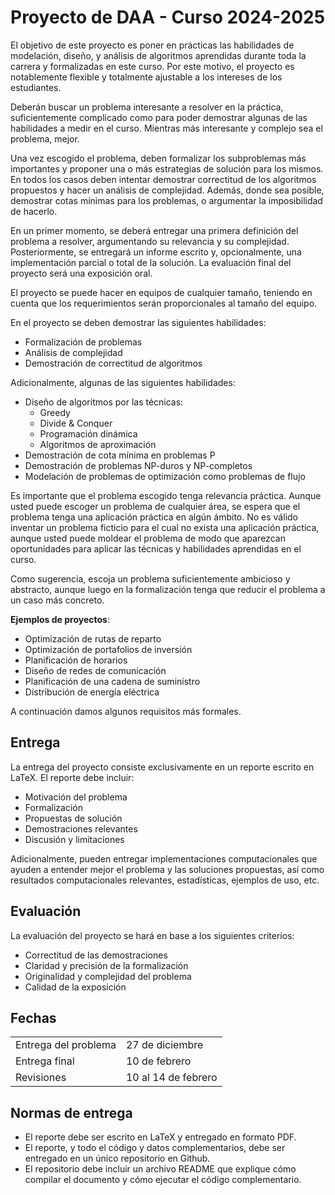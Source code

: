# Proyecto de DAA - Curso 2024-2025

El objetivo de este proyecto es poner en prácticas las habilidades de modelación, diseño, y análisis de algoritmos aprendidas durante toda la carrera y formalizadas en este curso. Por este motivo, el proyecto es notablemente flexible y totalmente ajustable a los intereses de los estudiantes.

Deberán buscar un problema interesante a resolver en la práctica, suficientemente complicado como para poder demostrar algunas de las habilidades a medir en el curso. Mientras más interesante y complejo sea el problema, mejor.

Una vez escogido el problema, deben formalizar los subproblemas más importantes y proponer una o más estrategias de solución para los mismos. En todos los casos deben intentar demostrar correctitud de los algoritmos propuestos y hacer un análisis de complejidad. Además, donde sea posible, demostrar cotas mínimas para los problemas, o argumentar la imposibilidad de hacerlo.

En un primer momento, se deberá entregar una primera definición del problema a resolver, argumentando su relevancia y su complejidad.
Posteriormente, se entregará un informe escrito y, opcionalmente, una implementación parcial o total de la solución.
La evaluación final del proyecto será una exposición oral.

El proyecto se puede hacer en equipos de cualquier tamaño, teniendo en cuenta que los requerimientos serán proporcionales al tamaño del equipo.

En el proyecto se deben demostrar las siguientes habilidades:

- Formalización de problemas
- Análisis de complejidad
- Demostración de correctitud de algoritmos

Adicionalmente, algunas de las siguientes habilidades:

- Diseño de algoritmos por las técnicas:
  - Greedy
  - Divide & Conquer
  - Programación dinámica
  - Algoritmos de aproximación
- Demostración de cota mínima en problemas P
- Demostración de problemas NP-duros y NP-completos
- Modelación de problemas de optimización como problemas de flujo

Es importante que el problema escogido tenga relevancia práctica. Aunque usted puede escoger un problema de cualquier área, se espera que el problema tenga una aplicación práctica en algún ámbito. No es válido inventar un problema ficticio para el cual no exista una aplicación práctica, aunque usted puede moldear el problema de modo que aparezcan oportunidades para aplicar las técnicas y habilidades aprendidas en el curso.

Como sugerencia, escoja un problema suficientemente ambicioso y abstracto, aunque luego en la formalización tenga que reducir el problema a un caso más concreto.

**Ejemplos de proyectos**:

- Optimización de rutas de reparto
- Optimización de portafolios de inversión
- Planificación de horarios
- Diseño de redes de comunicación
- Planificación de una cadena de suministro
- Distribución de energía eléctrica

A continuación damos algunos requisitos más formales.

## Entrega

La entrega del proyecto consiste exclusivamente en un reporte escrito en LaTeX. El reporte debe incluir:
- Motivación del problema
- Formalización
- Propuestas de solución
- Demostraciones relevantes
- Discusión y limitaciones

Adicionalmente, pueden entregar implementaciones computacionales que ayuden a entender mejor el problema y las soluciones propuestas, así como resultados computacionales relevantes, estadísticas, ejemplos de uso, etc.

## Evaluación

La evaluación del proyecto se hará en base a los siguientes criterios:
- Correctitud de las demostraciones
- Claridad y precisión de la formalización
- Originalidad y complejidad del problema
- Calidad de la exposición

## Fechas

| | |
|-|-|
| Entrega del problema | 27 de diciembre |
| Entrega final | 10 de febrero |
| Revisiones | 10 al 14 de febrero |

## Normas de entrega

- El reporte debe ser escrito en LaTeX y entregado en formato PDF.
- El reporte, y todo el código y datos complementarios, debe ser entregado en un único repositorio en Github.
- El repositorio debe incluir un archivo README que explique cómo compilar el documento y cómo ejecutar el código complementario.
